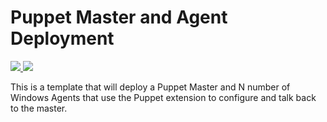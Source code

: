 # Puppet Master and Agent Deployment

<a href="https://portal.azure.com/#create/Microsoft.Template/uri/https%3A%2F%2Fraw.githubusercontent.com%2Fkenazk%2Fkenaztemplates%2Fmaster%2Fpuppet-enterprise-cluster%2Fazuredeploy.json" target="_blank">
    <img src="http://azuredeploy.net/deploybutton.png"/>
</a>

<a href="http://armviz.io/#/?load=https%3A%2F%2Fraw.githubusercontent.com%2Fkenazk%2Fkenaztemplates%2Fmaster%2Fpuppetenterprise%2Fazuredeploy.json" target="_blank">
    <img src="http://armviz.io/visualizebutton.png"/>
</a>

This is a template that will deploy a Puppet Master and N number of Windows Agents that use the Puppet extension to configure and talk back to the master.
